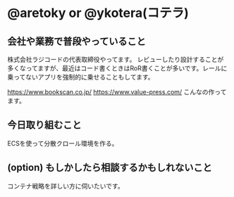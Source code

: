 # @aretoky or @ykotera(コテラ)

## 会社や業務で普段やっていること

株式会社ラジコードの代表取締役やってます。
レビューしたり設計することが多くなってますが、最近はコード書くときはRoR書くことが多いです。レールに乗ってないアプリを強制的に乗せることもしてます。

https://www.bookscan.co.jp/
https://www.value-press.com/
こんなの作ってます。

## 今日取り組むこと

ECSを使って分散クロール環境を作る。

## (option) もしかしたら相談するかもしれないこと

コンテナ戦略を詳しい方に伺いたいです。

